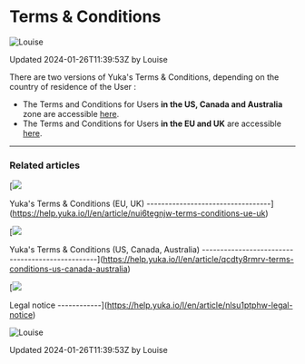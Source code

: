 Terms & Conditions
==================

![Louise](https://files.helpdocs.io/n0njida9x8/other/1697448726388/clean-shot-2023-09-26-at-13-07-20-2-x.png)

Updated 2024-01-26T11:39:53Z by Louise

There are two versions of Yuka's Terms & Conditions, depending on the country of residence of the User :

* The Terms and Conditions for Users **in the US, Canada and Australia** zone are accessible [here](https://help.yuka.io/l/en/article/qcdty8rmrv/).
* The Terms and Conditions for Users **in the EU and UK** are accessible [here](https://help.yuka.io/l/en/article/nui6tegnjw/).

* * *

### Related articles

[![](https://files.helpdocs.io/n0njida9x8/articles/tu0my38nn5/1617283820093/bullet.svg)

Yuka's Terms & Conditions (EU, UK)
----------------------------------](https://help.yuka.io/l/en/article/nui6tegnjw-terms-conditions-ue-uk)

[![](https://files.helpdocs.io/n0njida9x8/articles/tu0my38nn5/1617283820093/bullet.svg)

Yuka's Terms & Conditions (US, Canada, Australia)
-------------------------------------------------](https://help.yuka.io/l/en/article/qcdty8rmrv-terms-conditions-us-canada-australia)

[![](https://files.helpdocs.io/n0njida9x8/articles/tu0my38nn5/1617283820093/bullet.svg)

Legal notice
------------](https://help.yuka.io/l/en/article/nlsu1ptphw-legal-notice)

![Louise](https://files.helpdocs.io/n0njida9x8/other/1697448726388/clean-shot-2023-09-26-at-13-07-20-2-x.png)

Updated 2024-01-26T11:39:53Z by Louise